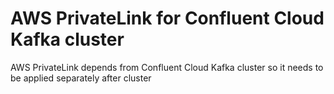 # AWS PrivateLink for Confluent Cloud Kafka cluster


AWS PrivateLink depends from Confluent Cloud Kafka cluster so it needs to be applied separately after cluster
